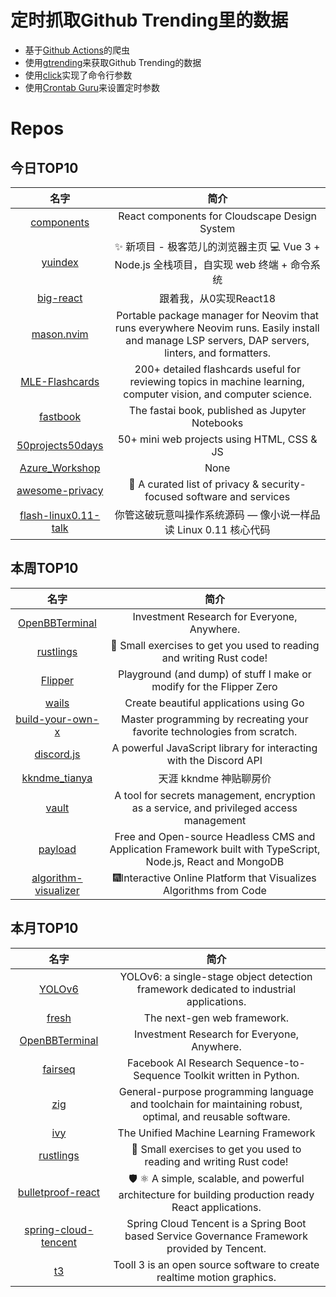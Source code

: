 # 定时抓取Github Trending里的数据
* 基于[Github Actions](https://docs.github.com/en/actions)的爬虫
* 使用[gtrending](https://github.com/hedythedev/gtrending)来获取Github Trending的数据
* 使用[click](https://github.com/pallets/click)实现了命令行参数
* 使用[Crontab Guru](https://crontab.guru/)来设置定时参数

# Repos
## 今日TOP10 
<!-- START OF DAILY_TOP10_REPOS -->
| 名字 | 简介 |
| :----: | :----: |
| [components](https://github.com/cloudscape-design/components) | React components for Cloudscape Design System |
| [yuindex](https://github.com/liyupi/yuindex) | ✨ 新项目 - 极客范儿的浏览器主页 💻 Vue 3 + Node.js 全栈项目，自实现 web 终端 + 命令系统 |
| [big-react](https://github.com/BetaSu/big-react) | 跟着我，从0实现React18 |
| [mason.nvim](https://github.com/williamboman/mason.nvim) | Portable package manager for Neovim that runs everywhere Neovim runs. Easily install and manage LSP servers, DAP servers, linters, and formatters. |
| [MLE-Flashcards](https://github.com/b7leung/MLE-Flashcards) | 200+ detailed flashcards useful for reviewing topics in machine learning, computer vision, and computer science. |
| [fastbook](https://github.com/fastai/fastbook) | The fastai book, published as Jupyter Notebooks |
| [50projects50days](https://github.com/bradtraversy/50projects50days) | 50+ mini web projects using HTML, CSS & JS |
| [Azure_Workshop](https://github.com/mandiant/Azure_Workshop) | None |
| [awesome-privacy](https://github.com/Lissy93/awesome-privacy) | 🦄 A curated list of privacy & security-focused software and services |
| [flash-linux0.11-talk](https://github.com/sunym1993/flash-linux0.11-talk) | 你管这破玩意叫操作系统源码 — 像小说一样品读 Linux 0.11 核心代码 |
<!-- END OF DAILY_TOP10_REPOS -->

## 本周TOP10
<!-- START OF WEEKLY_TOP10_REPOS -->
| 名字 | 简介 |
| :----: | :----: |
| [OpenBBTerminal](https://github.com/OpenBB-finance/OpenBBTerminal) | Investment Research for Everyone, Anywhere. |
| [rustlings](https://github.com/rust-lang/rustlings) | 🦀 Small exercises to get you used to reading and writing Rust code! |
| [Flipper](https://github.com/UberGuidoZ/Flipper) | Playground (and dump) of stuff I make or modify for the Flipper Zero |
| [wails](https://github.com/wailsapp/wails) | Create beautiful applications using Go |
| [build-your-own-x](https://github.com/codecrafters-io/build-your-own-x) | Master programming by recreating your favorite technologies from scratch. |
| [discord.js](https://github.com/discordjs/discord.js) | A powerful JavaScript library for interacting with the Discord API |
| [kkndme_tianya](https://github.com/shengcaishizhan/kkndme_tianya) | 天涯 kkndme 神贴聊房价 |
| [vault](https://github.com/hashicorp/vault) | A tool for secrets management, encryption as a service, and privileged access management |
| [payload](https://github.com/payloadcms/payload) | Free and Open-source Headless CMS and Application Framework built with TypeScript, Node.js, React and MongoDB |
| [algorithm-visualizer](https://github.com/algorithm-visualizer/algorithm-visualizer) | 🎆Interactive Online Platform that Visualizes Algorithms from Code |
<!-- END OF WEEKLY_TOP10_REPOS -->

## 本月TOP10
<!-- START OF MONTHLY_TOP10_REPOS -->
| 名字 | 简介 |
| :----: | :----: |
| [YOLOv6](https://github.com/meituan/YOLOv6) | YOLOv6: a single-stage object detection framework dedicated to industrial applications. |
| [fresh](https://github.com/denoland/fresh) | The next-gen web framework. |
| [OpenBBTerminal](https://github.com/OpenBB-finance/OpenBBTerminal) | Investment Research for Everyone, Anywhere. |
| [fairseq](https://github.com/facebookresearch/fairseq) | Facebook AI Research Sequence-to-Sequence Toolkit written in Python. |
| [zig](https://github.com/ziglang/zig) | General-purpose programming language and toolchain for maintaining robust, optimal, and reusable software. |
| [ivy](https://github.com/unifyai/ivy) | The Unified Machine Learning Framework |
| [rustlings](https://github.com/rust-lang/rustlings) | 🦀 Small exercises to get you used to reading and writing Rust code! |
| [bulletproof-react](https://github.com/alan2207/bulletproof-react) | 🛡️ ⚛️ A simple, scalable, and powerful architecture for building production ready React applications. |
| [spring-cloud-tencent](https://github.com/Tencent/spring-cloud-tencent) | Spring Cloud Tencent is a Spring Boot based Service Governance Framework provided by Tencent. |
| [t3](https://github.com/still-scene/t3) | Tooll 3 is an open source software to create realtime motion graphics. |
<!-- END OF MONTHLY_TOP10_REPOS -->
